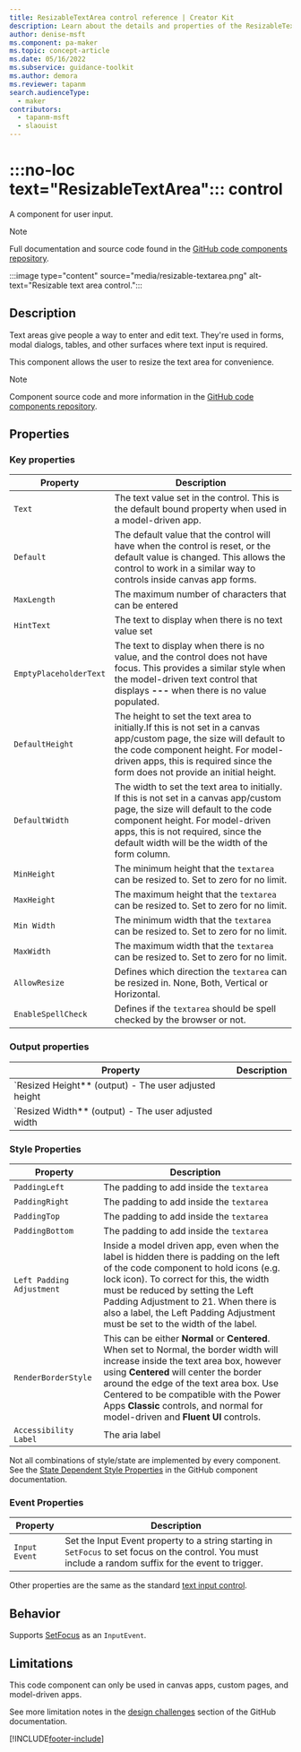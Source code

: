 ```yaml
---
title: ResizableTextArea control reference | Creator Kit
description: Learn about the details and properties of the ResizableTextArea control in the Creator Kit.
author: denise-msft
ms.component: pa-maker
ms.topic: concept-article
ms.date: 05/16/2022
ms.subservice: guidance-toolkit
ms.author: demora
ms.reviewer: tapanm
search.audienceType: 
  - maker
contributors:
  - tapanm-msft
  - slaouist
---
```

# :::no-loc text="ResizableTextArea"::: control

A component for user input.

> [!NOTE]
> Full documentation and source code found in the [GitHub code components repository](https://github.com/microsoft/powercat-code-components/tree/main/ResizableTextarea).

:::image type="content" source="media/resizable-textarea.png" alt-text="Resizable text area control.":::

## Description

Text areas give people a way to enter and edit text. They're used in forms, modal dialogs, tables, and other surfaces where text input is required.

This component allows the user to resize the text area for convenience.

> [!NOTE]
> Component source code and more information in the [GitHub code components repository](https://github.com/microsoft/powercat-code-components/tree/main/ResizableTextarea).

## Properties

### Key properties

| Property | Description |
| -------- | ----------- |
| `Text` | The text value set in the control. This is the default bound property when used in a model-driven app.
| `Default` | The default value that the control will have when the control is reset, or the default value is changed. This allows the control to work in a similar way to controls inside canvas app forms. 
| `MaxLength` | The maximum number of characters that can be entered
| `HintText` | The text to display when there is no text value set
| `EmptyPlaceholderText` | The text to display when there is no value, and the control does not have focus. This provides a similar style when the model-driven text control that displays **---** when there is no value populated.
| `DefaultHeight` | The height to set the text area to initially.If this is not set in a canvas app/custom page, the size will default to the code component height. For model-driven apps, this is required since the form does not provide an initial height.
| `DefaultWidth` | The width to set the text area to initially. If this is not set in a canvas app/custom page, the size will default to the code component height. For model-driven apps, this is not required, since the default width will be the width of the form column.
| `MinHeight` | The minimum height that the `textarea` can be resized to. Set to zero for no limit.
| `MaxHeight` | The maximum height that the `textarea` can be resized to. Set to zero for no limit.
| `Min Width` | The minimum width that the `textarea` can be resized to. Set to zero for no limit.
| `MaxWidth` | The maximum width that the `textarea` can be resized to. Set to zero for no limit.
| `AllowResize` | Defines which direction the `textarea` can be resized in. None, Both, Vertical or Horizontal.
| `EnableSpellCheck` | Defines if the `textarea` should be spell checked by the browser or not.

### Output properties

| Property | Description |
| -------- | ----------- |
| `Resized Height** (output) - The user adjusted height
| `Resized Width** (output) - The user adjusted width

### Style Properties

| Property | Description |
| -------- | ----------- |
| `PaddingLeft` | The padding to add inside the `textarea`
| `PaddingRight` | The padding to add inside the `textarea`          
| `PaddingTop` | The padding to add inside the `textarea`
| `PaddingBottom` | The padding to add inside the `textarea`
| `Left Padding Adjustment` | Inside a model driven app, even when the label is hidden there is padding on the left of the code component to hold icons (e.g. lock icon). To correct for this, the width must be reduced by setting the Left Padding Adjustment to 21. When there is also a label, the Left Padding Adjustment must be set to the width of the label.
| `RenderBorderStyle` | This can be either **Normal** or **Centered**. When set to Normal, the border width will increase inside the text area box, however using **Centered** will center the border around the edge of the text area box. Use Centered to be compatible with the Power Apps **Classic** controls, and normal for model-driven and **Fluent UI** controls.
| `Accessibility Label` | The aria label

Not all combinations of style/state are implemented by every component. See the [State Dependent Style Properties](https://github.com/microsoft/powercat-code-components/tree/main/ResizableTextarea#state-dependent-style-properties) in the GitHub component documentation.

### Event Properties
| Property | Description |
| -------- | ----------- |
| `Input Event` | Set the Input Event property to a string starting in `SetFocus` to set focus on the control. You must include a random suffix for the event to trigger.

Other properties are the same as the standard [text input control](/power-apps/maker/canvas-apps/controls/control-text-input).

## Behavior

Supports [SetFocus](setfocus.md) as an `InputEvent`.

## Limitations

This code component can only be used in canvas apps, custom pages, and model-driven apps.

See more limitation notes in the [design challenges](https://github.com/microsoft/powercat-code-components/tree/main/ResizableTextarea#design-challenges) section of the GitHub documentation.

[!INCLUDE[footer-include](../../includes/footer-banner.md)]
